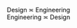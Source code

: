 <div id="wikitext">

<div class="vspace">

</div>

<div class="round lrindent tip2"
style="color: black; text-align: center;">

Design ≍ Engineering\
Engineering ≍ Design

</div>

</div>
